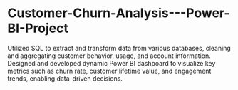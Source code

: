 # Customer-Churn-Analysis---Power-BI-Project
Utilized SQL to extract and transform data from various databases, cleaning and aggregating customer behavior, usage, and account information. Designed and developed dynamic Power BI dashboard to visualize key metrics such as churn rate, customer lifetime value, and engagement trends, enabling data-driven decisions.
